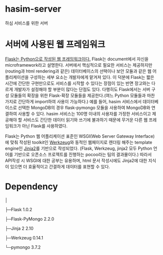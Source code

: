 # hasim-server
하심 서비스를 위한 서버

서버에 사용된 웹 프레임워크
==============================

[Flask는 Python으로 작성된 웹 프레임워크이다.](http://flask.pocoo.org/) Flask는 document에서 자신을 microframework라고 설명한다. 서버에서 핵심적으로 필요한 서비스는 제공하지만(routing과 html rendering과 같은) 데이터베이스의 선택이나 보안 모듈과 같은 웹 어플리케이션을 구성하는 세부 요소는 개발자에게 맡겨져 있다. 이 덕분에 Flask는 짧은 시간에 간단한 구현만으로도 서비스를 시작할 수 있다는 장점이 있는 반면 장고와는 다르게 개발자가 설정해야 할 부분이 많다는 단점도 있다. 다행히도 Flask에서는 서버 구성 모듈들의 확장을 위한 Flask-확장 모듈들을 제공한다.(여느 Python 모듈들과 마찬가지로 간단하게 import하여 사용이 가능하다.) 예를 들어, hasim 서비스에서 데이터베이스로 선택한 MongoDB의 경우 flask-pymongo 모듈을 사용하여 MongoDB와 연결하여 사용할 수 있다. hasim 서비스는 100명 이내의 사용자를 가정한 서비스이고 제공해야 할 서비스도 간단한 데이터 읽기와 쓰기에 불과하기 때문에 무거운 다른 웹 프레임워크가 아닌 Flask를 사용하였다.

Flask는 Python 웹 어플리케이션 표준인 WSGI(Web Server Gateway Interface)에 맞춰 작성된 toolkit인 [Werkzeug](https://palletsprojects.com/p/werkzeug/)와 동적인 웹페이지로 렌더링 해주는 template engine인 [Jinja2](http://jinja.pocoo.org/)를 기반으로 작성되었다. (Flask, Werkzeug, jinja2 모두 Python 언어를 기반으로 오픈소스 프로젝트를 진행하는 pocoo라는 팀의 결과물이다.) 따라서 API작성 시 WSGI에 대한 공부는 유용하며, html 문서 작성시에도 Jinja2에 대한 지식이 있으면 더 효율적이고 간결하게 데이터를 표현할 수 있다.


Dependency
==================
│

├─Flask 1.0.2

├─Flask-PyMongo 2.2.0 

├─Jinja 2 2.10

├─Werkzeug 0.14.1

└─pymongo 3.7.2
